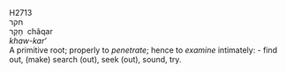 <body>
  <p>H2713<br>  חקר  <br> חָקַר  ‎  châqar  <br><i>khaw-kar‘ </i><br>A primitive root; properly to <i>penetrate</i>; hence to <i>examine</i> intimately: - find out, (make) search (out), seek (out), sound, try.<br></p>
 </body>